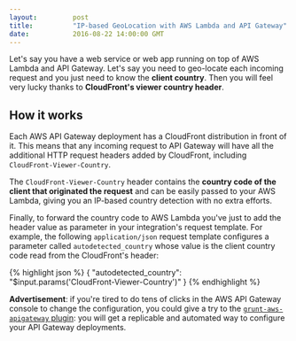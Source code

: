 ```yaml
---
layout:         post
title:          "IP-based GeoLocation with AWS Lambda and API Gateway"
date:           2016-08-22 14:00:00 GMT
---
```


Let's say you have a web service or web app running on top of AWS Lambda and API Gateway. Let's say you need to geo-locate each incoming request and you just need to know the **client country**. Then you will feel very lucky thanks to **CloudFront's viewer country header**.


## How it works

Each AWS API Gateway deployment has a CloudFront distribution in front of it. This means that any incoming request to API Gateway will have all the additional HTTP request headers added by CloudFront, including `CloudFront-Viewer-Country`.

The `CloudFront-Viewer-Country` header contains the **country code of the client that originated the request** and can be easily passed to your AWS Lambda, giving you an IP-based country detection with no extra efforts.

Finally, to forward the country code to AWS Lambda you've just to add the header value as parameter in your integration's request template. For example, the following `application/json` request template configures a parameter called `autodetected_country` whose value is the client country code read from the CloudFront's header:

{% highlight json %}
{
    "autodetected_country": "$input.params('CloudFront-Viewer-Country')"
}
{% endhighlight %}



**Advertisement**: if you're tired to do tens of clicks in the AWS API Gateway console to change the configuration, you could give a try to the [`grunt-aws-apigateway` plugin](https://github.com/spreaker/grunt-aws-apigateway): you will get a replicable and automated way to configure your API Gateway deployments.
